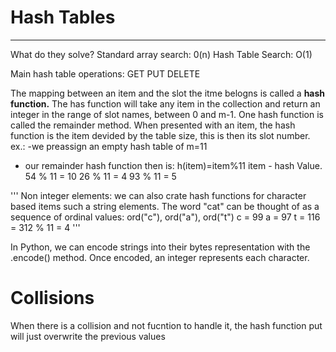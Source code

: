 # Hash Tables

---

What do they solve?
Standard array search: 0(n)
Hash Table Search: O(1)

Main hash table operations: GET PUT DELETE

The mapping between an item and the slot the itme belogns is called a **hash function.**
The has function will take any item in the collection and return an integer in the range of slot names, between 0 and m-1.
One hash function is called the remainder method.
When presented with an item, the hash function is the item devided by the table size, this is then its slot number.
ex.:
-we preassign an empty hash table of m=11

- our remainder hash function then is:
  h(item)=item%11
  item - hash Value.
  54 % 11 = 10
  26 % 11 = 4
  93 % 11 = 5

'''
Non integer elements:
we can also crate hash functions for character based items such a string elements.
The word "cat" can be thought of as a sequence of ordinal values: ord("c"), ord("a"), ord("t")
c = 99
a = 97
t = 116
= 312 % 11 = 4
'''

In Python, we can encode strings into their bytes representation with the .encode() method. Once encoded, an integer represents each character.

# Collisions

When there is a collision and not fucntion to handle it, the hash function put will just overwrite the previous values
